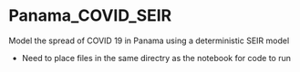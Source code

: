 # Panama_COVID_SEIR
Model the spread of COVID 19 in Panama using a deterministic SEIR model 
* Need to place files in the same directry as the notebook for code to run
